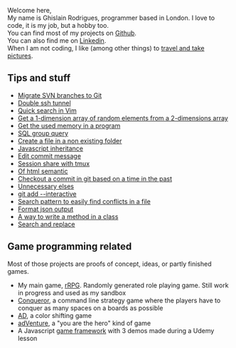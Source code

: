 Welcome here,<br />
My name is Ghislain Rodrigues, programmer based in London. I love to code, it is my job, but a hobby too.<br />
You can find most of my projects on <a target="_blank" href="https://github.com/padawin">Github</a>.<br />
You can also find me on <a target="_blank" href="https://uk.linkedin.com/pub/ghislain-rodrigues/45/68a/322">Linkedin</a>.<br />
When I am not coding, I like (among other things) to <a target="_blank" href="http://travels.ghislain-rodrigues.fr">travel and take pictures</a>.

## Tips and stuff

- [Migrate SVN branches to Git](./articles/migrate-SVN-branches-to-Git.html)
- [Double ssh tunnel](./articles/double-ssh-tunnel.html)
- [Quick search in Vim](./articles/quick-search-in-Vim.html)
- [Get a 1-dimension array of random elements from a 2-dimensions array](./articles/get-a-1-dimension-array-of-random-elements-from-a-2-dimensions-array.html)
- [Get the used memory in a program](./articles/get-the-used-memory-in-a-program.html)
- [SQL group query](./articles/sql-group-query.html)
- [Create a file in a non existing folder](./articles/create-a-file-in-a-non-existing-folder.html)
- [Javascript inheritance](./articles/javascript-inheritance.html)
- [Edit commit message](./articles/edit-commit-message.html)
- [Session share with tmux](./articles/session-share-with-tmux.html)
- [Of html semantic](./articles/of-html-semantic.html)
- [Checkout a commit in git based on a time in the past](./articles/checkout-a-commit-in-git-based-on-a-time-in-the-past.html)
- [Unnecessary elses](./articles/unnecessary-elses.html)
- [git add --interactive](./articles/git-add---interactive.html)
- [Search pattern to easily find conflicts in a file](./articles/search-pattern-to-easily-find-conflicts-in-a-file.html)
- [Format json output](./articles/format-json-output.html)
- [A way to write a method in a class](./articles/a-way-to-write-a-method-in-a-class.html)
- [Search and replace](./articles/search-and-replace.html)

## Game programming related

Most of those projects are proofs of concept, ideas, or partly finished games.

- My main game, [rRPG](https://github.com/rrpg/engine). Randomly generated role playing game. Still work in progress and used as my sandbox
- [Conqueror](https://github.com/padawin/conqueror), a command line strategy game where the players have to conquer as many spaces on a boards as possible
- [AD](https://github.com/padawin/ad), a color shifting game
- [adVenture](https://github.com/padawin/adVenture), a "you are the hero" kind of game
- A Javascript [game framework](https://github.com/padawin/game-framework-js) with 3 demos made during a Udemy lesson
